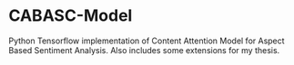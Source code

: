 # CABASC-Model
Python Tensorflow implementation of Content Attention Model for Aspect Based Sentiment Analysis. Also includes some extensions for my thesis.
